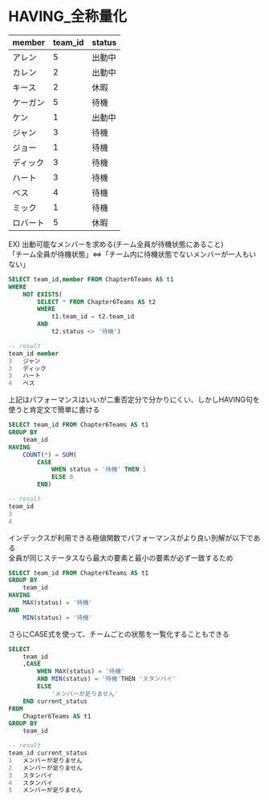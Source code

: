 # HAVING_全称量化
|member|team_id|status|
|:----|:----|:----|
|アレン|5|出動中|
|カレン|2|出動中|
|キース|2|休暇|
|ケーガン|5|待機|
|ケン|1|出動中|
|ジャン|3|待機|
|ジョー|1|待機|
|ディック|3|待機|
|ハート|3|待機|
|ベス|4|待機|
|ミック|1|待機|
|ロバート|5|休暇|

EX) 出動可能なメンバーを求める(チーム全員が待機状態にあること)  
「チーム全員が待機状態」<=>「チーム内に待機状態でないメンバーが一人もいない」  
``` sql
SELECT team_id,member FROM Chapter6Teams AS t1
WHERE
	NOT EXISTS(
		SELECT * FROM Chapter6Teams AS t2
		WHERE
			t1.team_id = t2.team_id
		AND
			t2.status <> '待機')

-- result
team_id	member
3	ジャン
3	ディック
3	ハート
4	ベス
```
上記はパフォーマンスはいいが二重否定分で分かりにくい、しかしHAVING句を使うと肯定文で簡単に書ける
``` sql
SELECT team_id FROM Chapter6Teams AS t1
GROUP BY
	team_id
HAVING
	COUNT(*) = SUM(
		CASE
			WHEN status = '待機' THEN 1
			ELSE 0
		END)

-- result
team_id
3
4
```
インデックスが利用できる極値関数でパフォーマンスがより良い別解が以下である  
全員が同じステータスなら最大の要素と最小の要素が必ず一致するため
``` sql
SELECT team_id FROM Chapter6Teams AS t1
GROUP BY
	team_id
HAVING
	MAX(status) = '待機'
AND
	MIN(status) = '待機'
```
さらにCASE式を使って、チームごとの状態を一覧化することもできる
``` sql
SELECT
	team_id
	,CASE
		WHEN MAX(status) = '待機'
		AND MIN(status) = '待機'THEN 'スタンバイ'
		ELSE
			'メンバーが足りません'
	END current_status
FROM
	Chapter6Teams AS t1
GROUP BY
	team_id

-- result
team_id	current_status
1	メンバーが足りません
2	メンバーが足りません
3	スタンバイ
4	スタンバイ
5	メンバーが足りません
```
